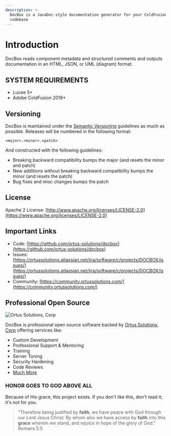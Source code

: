 ```yaml
---
description: >-
  DocBox is a JavaDoc-style documentation generator for your ColdFusion (CFML)
  codebase
---
```


# Introduction

DocBox reads component metadata and structured comments and outputs documentation in an HTML, JSON, or UML (diagram) format.

## SYSTEM REQUIREMENTS

* Lucee 5+
* Adobe ColdFusion 2018+

## Versioning <a href="#versioning" id="versioning"></a>

DocBox is maintained under the [Semantic Versioning](http://semver.org/) guidelines as much as possible. Releases will be numbered in the following format:

```
<major>.<minor>.<patch>
```

And constructed with the following guidelines:

* Breaking backward compatibility bumps the major (and resets the minor and patch)
* New additions without breaking backward compatibility bumps the minor (and resets the patch)
* Bug fixes and misc changes bumps the patch

## License <a href="#license" id="license"></a>

Apache 2 License: [http://www.apache.org/licenses/LICENSE-2.0](https://www.apache.org/licenses/LICENSE-2.0)​

## Important Links <a href="#important-links" id="important-links"></a>

* Code: [https://github.com/ortus-solutions/docbox](https://github.com/ortus-solutions/docbox)​
* Issues: [https://ortussolutions.atlassian.net/jira/software/c/projects/DOCBOX/issues/](https://ortussolutions.atlassian.net/jira/software/c/projects/DOCBOX/issues/)
* Community: [https://community.ortussolutions.com/](https://community.ortussolutions.com/)

## Professional Open Source <a href="#professional-open-source" id="professional-open-source"></a>

![Ortus Solutions, Corp](https://blobscdn.gitbook.com/v0/b/gitbook-28427.appspot.com/o/assets%2F-LA-UVvG0NM7NpDzssBL%2F-LA-Uaei0WzTH7Su5CR7%2F-LA-UqN1BRXynZ7RUVO7%2Fortussolutions\_button.png?generation=1523647999385555\&alt=media)

DocBox is professional open source software backed by [Ortus Solutions, Corp](http://www.ortussolutions.com/services) offering services like:

* Custom Development
* Professional Support & Mentoring
* Training
* Server Tuning
* Security Hardening
* Code Reviews
* [Much More](http://www.ortussolutions.com/services)

### HONOR GOES TO GOD ABOVE ALL <a href="#honor-goes-to-god-above-all" id="honor-goes-to-god-above-all"></a>

Because of His grace, this project exists. If you don't like this, don't read it; it's not for you.

> "Therefore being justified by **faith**, we have peace with God through our Lord Jesus Christ: By whom also we have access by **faith** into this **grace** wherein we stand, and rejoice in hope of the glory of God." Romans 5:5
